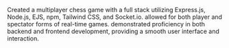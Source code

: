 Created a multiplayer chess game with a full stack utilizing Express.js, Node.js, EJS, npm, Tailwind CSS, and
Socket.io. allowed for both player and spectator forms of real-time games. demonstrated proficiency in both
backend and frontend development, providing a smooth user interface and interaction.
